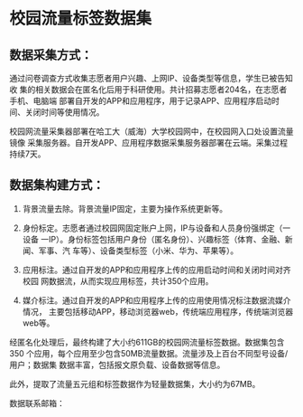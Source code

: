 # 校园流量标签数据集
## 数据采集方式：
通过问卷调查方式收集志愿者用户兴趣、上网IP、设备类型等信息，学生已被告知收
集的相关数据会在匿名化后用于科研使用。共计招募志愿者204名，在志愿者手机、电脑端
部署自开发的APP和应用程序，用于记录APP、应用程序启动时间、关闭时间等使用情况。

校园网流量采集器部署在哈工大（威海）大学校园网中，在校园网入口处设置流量镜像
采集服务器。自开发APP、应用程序数据采集服务器部署在云端。采集过程持续7天。

## 数据集构建方式：
1. 背景流量去除。背景流量IP固定，主要为操作系统更新等。

2. 身份标定。志愿者通过校园网固定账户上网，IP与设备和人员身份强绑定（一设备
一IP）。身份标签包括用户身份（匿名身份）、兴趣标签（体育、金融、新闻、军事、汽
车等）、设备类型标签（小米、华为、苹果等）。

3. 应用标注。通过自开发的APP和应用程序上传的应用启动时间和关闭时间对齐校园
网数据流，从而实现应用标签，共计350个应用。

4. 媒介标注。通过自开发的APP和应用程序上传的应用使用情况标注数据流媒介情况，
主要包括移动APP，移动浏览器web，传统端应用程序，传统端浏览器web等。

经匿名化处理后，最终构建了大小约611GB的校园网流量标签数据。数据集包含350
个应用，每个应用至少包含50MB流量数据。流量涉及上百台不同型号设备/用户；数据集
数据丰富，包括报文原负载、设备数据等信息。

此外，提取了流量五元组和标签数据作为轻量数据集，大小约为67MB。


数据联系邮箱：
